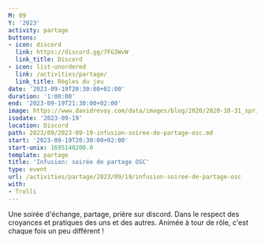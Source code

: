 ```yaml
---
M: 09
Y: '2023'
activity: partage
buttons:
- icon: discord
  link: https://discord.gg/7FG3WvW
  link_title: Discord
- icon: list-unordered
  link: /activities/partage/
  link_title: Règles du jeu
date: '2023-09-19T20:30:00+02:00'
duration: '1:00:00'
end: '2023-09-19T21:30:00+02:00'
image: https://www.davidrevoy.com/data/images/blog/2020/2020-10-31_spritely_scene.jpg
isodate: '2023-09-19'
location: Discord
path: 2023/09/2023-09-19-infusion-soiree-de-partage-osc.md
start: '2023-09-19T20:30:00+02:00'
start-unix: 1695148200.0
template: partage
title: 'Infusion: soirée de partage OSC'
type: event
url: /activities/partage/2023/09/19/infusion-soiree-de-partage-osc
with:
- Trolli
---
```

Une soirée d'échange, partage, prière sur discord. Dans le respect des croyances et pratiques des uns et des autres. Animée à tour de rôle, c'est chaque fois un peu différent !
